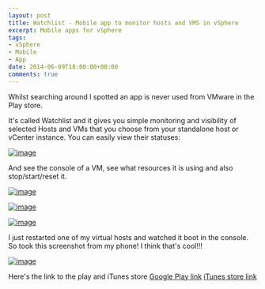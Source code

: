 ```yaml
---
layout: post
title: Watchlist - Mobile app to monitor hosts and VMS in vSphere
excerpt: Mobile apps for vSphere
tags:
- vSphere
- Mobile
- App
date: 2014-06-09T18:00:00+00:00
comments: true
---
```

Whilst searching around I spotted an app is never used from VMware in the Play store.

It's called Watchlist and it gives you simple monitoring and visibility of selected Hosts and VMs that you choose from your standalone host or vCenter instance.
You can easily view their statuses:


<a href="https://chrisneale.files.wordpress.com/2014/06/wpid-wp-1402352316111.png"><img title="wp-1402352316111" class="alignnone size-full" alt="image" src="https://chrisneale.files.wordpress.com/2014/06/wpid-wp-1402352316111.png" /></a>



And see the console of a VM, see what resources it is using and also stop/start/reset it.


<a href="https://chrisneale.files.wordpress.com/2014/06/wpid-wp-1402352410799.png"><img title="wp-1402352410799" class="alignleft size-full" alt="image" src="https://chrisneale.files.wordpress.com/2014/06/wpid-wp-1402352410799.png" /></a>



<a href="https://chrisneale.files.wordpress.com/2014/06/wpid-wp-1402352415574.png"><img title="wp-1402352415574" class="alignnone size-full" alt="image" src="https://chrisneale.files.wordpress.com/2014/06/wpid-wp-1402352415574.png" /></a>



<a href="https://chrisneale.files.wordpress.com/2014/06/wpid-wp-1402352419258.png"><img title="wp-1402352419258" class="alignnone size-full" alt="image" src="https://chrisneale.files.wordpress.com/2014/06/wpid-wp-1402352419258.png" /></a>


I just restarted one of my virtual hosts and watched it boot in the console. So took this screenshot from my phone! 
I think that's cool!!!


<a href="https://chrisneale.files.wordpress.com/2014/06/wpid-wp-1402352601034.png"><img title="wp-1402352601034" class="alignnone size-full" alt="image" src="https://chrisneale.files.wordpress.com/2014/06/wpid-wp-1402352601034.png" /></a>


Here's the link to the play and iTunes store
<a href="https://play.google.com/store/apps/details?id=com.vmware.beacon">Google Play link</a>
<a href="https://itunes.apple.com/us/app/vmware-vsphere-mobile-watchlist/id792869677?ls=1&amp;mt=8">iTunes store link</a>
